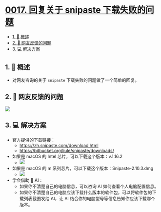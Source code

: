 # [0017. 回复关于 snipaste 下载失败的问题](https://github.com/Tdahuyou/TNotes.notes/tree/main/notes/0017.%20%E5%9B%9E%E5%A4%8D%E5%85%B3%E4%BA%8E%20snipaste%20%E4%B8%8B%E8%BD%BD%E5%A4%B1%E8%B4%A5%E7%9A%84%E9%97%AE%E9%A2%98)

<!-- region:toc -->

- [1. 📝 概述](#1--概述)
- [2. 🫧 网友反馈的问题](#2--网友反馈的问题)
- [3. 💻 解决方案](#3--解决方案)

<!-- endregion:toc -->

## 1. 📝 概述

- 对网友咨询的关于 `snipaste` 下载失败的问题做了一个简单的回复。

## 2. 🫧 网友反馈的问题

![](https://cdn.jsdelivr.net/gh/tnotesjs/imgs@main/2024-12-14-21-47-53.png)

## 3. 💻 解决方案

- 官方提供的下载链接：
  - https://zh.snipaste.com/download.html
  - https://bitbucket.org/liule/snipaste/downloads/
- 如果是 macOS 的 Intel 芯片，可以下载这个版本：v.1.16.2
  - ![](https://cdn.jsdelivr.net/gh/tnotesjs/imgs@main/2024-12-14-21-36-23.png)
- 如果是 macOS 的 m 系列芯片，可以下载这个版本：Snipaste-2.10.3.dmg
  - ![](https://cdn.jsdelivr.net/gh/tnotesjs/imgs@main/2024-12-14-21-40-00.png)
- 学会借助 🤖 AI：
  - 如果你不清楚自己的电脑信息，可以咨询 AI 如何查看个人电脑配置信息。
  - 如果你不清楚自己的电脑应该下载什么版本的软件包，可以将软件包的下载列表截图发给 AI，让 AI 结合你的电脑型号等信息告知你应该下载哪个版本。
